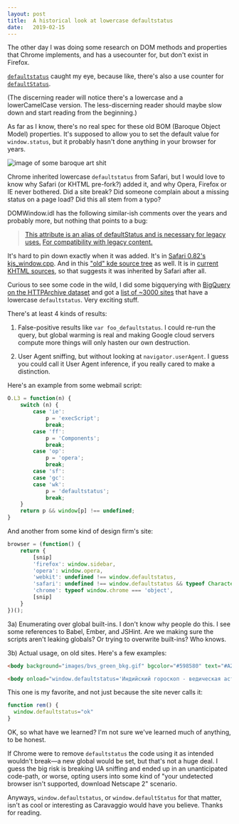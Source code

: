 ```yaml
---
layout: post
title:  A historical look at lowercase defaultstatus
date:   2019-02-15
---
```


The other day I was doing some research on DOM methods and properties that Chrome implements, and has a usecounter for, but don't exist in Firefox.

[`defaultstatus`](https://www.chromestatus.com/metrics/feature/timeline/popularity/358) caught my eye, because like, there's also a use counter for [`defaultStatus`](https://www.chromestatus.com/metrics/feature/timeline/popularity/357).

(The discerning reader will notice there's a lowercase and a lowerCamelCase version. The less-discerning reader should maybe slow down and start reading from the beginning.)

As far as I know, there's no real spec for these old BOM (Baroque Object Model) properties. It's supposed to allow you to set the default value for `window.status`, but it probably hasn't done anything in your browser for years.

<img src="https://miketaylr.com/posts/assets/bom.png" alt="image of some baroque art shit">

Chrome inherited lowercase `defaultstatus` from Safari, but I would love to know why Safari (or KHTML pre-fork?) added it, and why Opera, Firefox or IE never bothered. Did a site break? Did someone complain about a missing status on a page load? Did this all stem from a typo?

DOMWindow.idl has the following similar-ish comments over the years and probably more, but nothing that points to a bug:

> [This attribute is an alias of defaultStatus and is necessary for legacy uses.][comment2]
> [For compatibility with legacy content.][comment]

It's hard to pin down exactly when it was added. It's in [Safari 0.82's kjs_window.cpp][82]. And in this ["old" kde source tree][old] as well. It is in [current KHTML sources][current], so that suggests it was inherited by Safari after all.

Curious to see some code in the wild, I did some bigquerying with [BigQuery on the HTTPArchive dataset][bq] and got a [list of ~3000 sites][httpar] that have a lowercase `defaultstatus`. Very exciting stuff.

There's at least 4 kinds of results: 

1) False-positive results like `var foo_defaultstatus`. I could re-run the query, but global warming is real and making Google cloud servers compute more things will only hasten our own destruction.

2) User Agent sniffing, but without looking at `navigator.userAgent`. I guess you could call it User Agent inference, if you really cared to make a distinction.

Here's an example from some webmail script:

```js 
O.L3 = function(n) {
    switch (n) {
        case 'ie':
            p = 'execScript';
            break;
        case 'ff':
            p = 'Components';
            break;
        case 'op':
            p = 'opera';
            break;
        case 'sf':
        case 'gc':
        case 'wk':
            p = 'defaultstatus';
            break;
    }
    return p && window[p] !== undefined;
}
```

And another from some kind of design firm's site:

```js
browser = (function() {
    return {
        [snip]
        'firefox': window.sidebar,
        'opera': window.opera,
        'webkit': undefined !== window.defaultstatus,
        'safari': undefined !== window.defaultstatus && typeof CharacterData != 'function',
        'chrome': typeof window.chrome === 'object',
        [snip]
    }
})();
```


3a) Enumerating over global built-ins. I don't know why people do this. I see some references to Babel, Ember, and JSHint. Are we making sure the scripts aren't leaking globals? Or trying to overwrite built-ins? Who knows.

3b) Actual usage, on old sites. Here's a few examples:

```html
<body background="images/bvs_green_bkg.gif" bgcolor="#598580" text="#A2FF00" onload="window.defaultstatus=document.title;return true;">
```

```html
<body onload="window.defaultstatus='Индийский гороскоп - ведическая астрология, джйотиш онлайн.'">
```

This one is my favorite, and not just because the site never calls it:

```js
function rem() {
  window.defaultstatus="ok"
}
```

OK, so what have we learned? I'm not sure we've learned much of anything, to be honest.

If Chrome were to remove `defaultstatus` the code using it as intended wouldn't break&mdash;a new global would be set, but that's not a huge deal. I guess the big risk is breaking UA sniffing and ended up in an unanticipated code-path, or worse, opting users into some kind of "your undetected browser isn't supported, download Netscape 2" scenario.

Anyways, `window.defaultstatus`, or `window.defaultStatus` for that matter, isn't as cool or interesting as Caravaggio would have you believe. Thanks for reading.

[ss]: https://docs.google.com/spreadsheets/d/1zxE-jEaYsyCkYTi99HuatJ4WEnAcD2GOrudXEIp9qbs/edit#gid=1464363467
[82]: https://svn.webkit.org/repository/webkit/branches/old/Safari-0-8-2-branch/WebCore/khtml/ecma/kjs_window.cpp
[old]: https://svn.webkit.org/repository/webkit/branches/old/kde/WebCore/khtml/ecma/kjs_window.cpp
[comment]: https://github.com/WebKit/webkit/blob/4153be964bb532249fce479b355dea0623a62f4e/Source/WebCore/page/DOMWindow.idl#L156
[comment2]: https://github.com/WebKit/webkit/blob/f17d774bb6a8dffda7311a731e090628c1bd350a/Source/WebCore/page/DOMWindow.idl#L124
[current]: https://github.com/KDE/khtml/blob/7d3ed6b96e82c248abd27e669b81362f2fcb3c4b/src/ecma/kjs_window.cpp#L400
[httpar]: https://docs.google.com/spreadsheets/d/1zxE-jEaYsyCkYTi99HuatJ4WEnAcD2GOrudXEIp9qbs/edit#gid=1464363467
[bq]: https://github.com/HTTPArchive/httparchive.org/blob/master/docs/gettingstarted_bigquery.md